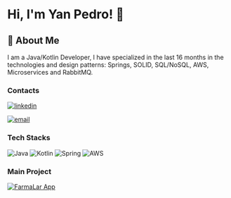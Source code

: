 # Hi, I'm Yan Pedro! 👋

## 🚀 About Me
I am a Java/Kotlin Developer, I have specialized in the last 16 months in the technologies and design patterns: Springs, SOLID, SQL/NoSQL, AWS, Microservices and RabbitMQ.

### Contacts 
[![linkedin](https://img.shields.io/badge/LinkedIn-000?style=for-the-badge&logo=linkedin&logoColor=0E76A8)](https://www.linkedin.com/in/yan-pedro-dev/)

[![email](https://camo.githubusercontent.com/5569c47c09be5c1b56cc1327a30316503cd933f97caea0be8dc8a91789815e71/68747470733a2f2f696d672e736869656c64732e696f2f62616467652f2d456d61696c2d3030303f7374796c653d666f722d7468652d6261646765266c6f676f3d6d6963726f736f66742d6f75746c6f6f6b266c6f676f436f6c6f723d453934443546)](mailto:yan.pedro@outlook.com)


### Tech Stacks
![Java](https://img.shields.io/badge/Java-565?style=for-the-badge&logo=java)
![Kotlin](https://img.shields.io/badge/Kotlin-505?style=for-the-badge&logo=kotlin)
![Spring](https://img.shields.io/badge/Spring-150?style=for-the-badge&logo=spring)
![AWS](https://img.shields.io/badge/AWS-125.svg?style=for-the-badge&logo=amazon-aws&logoColor=30A3DC)

### Main Project
[![FarmaLar App](https://github-readme-stats.vercel.app/api/pin/?username=yanpedroDev&repo=FarmaLar-App&bg_color=484f58&border_color=000&show_icons=true&icon_color=30A3DC&title_color=FFF&text_color=FFF)](https://github.com/yanpedroDev/FarmaLar-App)
